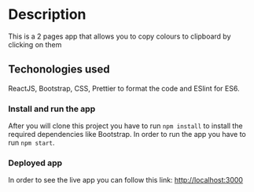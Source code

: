 
# Description

This is a 2 pages app that allows you to copy colours to clipboard by clicking on them

## Techonologies used

ReactJS, Bootstrap, CSS, Prettier to format the code and ESlint for ES6. 

### Install and run the app

After you will clone this project you have to run `npm install` to install the required dependencies like Bootstrap.
In order to run the app you have to run `npm start`.

### Deployed app

In order to see the live app you can follow this link: 
[http://localhost:3000](http://localhost:3000)


